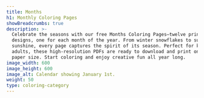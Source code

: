 ```yaml
---
title: Months
h1: Monthly Coloring Pages
showBreadcrumbs: true
description: >-
  Celebrate the seasons with our free Months Coloring Pages—twelve printable
  designs, one for each month of the year. From winter snowflakes to summer
  sunshine, every page captures the spirit of its season. Perfect for kids and
  adults, these high-resolution PDFs are ready to download and print on any
  paper size. Start coloring and enjoy creative fun all year long.
image_width: 600
image_height: 600
image_alt: Calendar showing January 1st.
weight: 50
type: coloring-category
---
```


